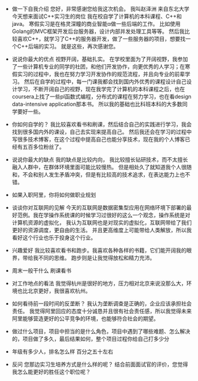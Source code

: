 - 做一下自我介绍
您好，非常感谢您给我这次机会。
我叫赵泽洲 来自东北大学 今天想来面试C++实习生的岗位
我在校自学了计算机的本科课程、C++和java。
寒假实习是在格灵深瞳的商业智能α做一些后端的工作。
比如使用Golang的MVC框架开发后台服务器，设计内部并发处理工具等等。
然后我比较喜欢C++，就学习了C++的服务器开发，做了一些服务器的项目，想要找一个C++后端的实习。
就是这些，再次感谢您。

- 说说你最大的优点
视野开阔，基础扎实。
在学校里面为了开阔视野，我参加了一些计算机专业的同学的社团，和他们开发协作，向更优秀的人学习；在寒假实习的过程中，我也在努力学习开发协作的规范流程，并且向专业的前辈学习。
然后在自学的过程中，每一门课我都会找到国内外优秀的课程设计自己设计学习，不断开阔自己的视野，现在我学完了计算机的本科课程之后，也在coursera上找了一些pl函数式编程，分布式的课程在努力学习，也在看design data-intensive application那本书。
所以我的基础也比科班本科的大多数同学要好一些。

- 你如何自学的？
我比较喜欢看书和刷课，然后结合自己的实践进行学习，我会找到很多国内外的课设，自己去实现来提高自己。
然后我还会在学习的过程中写很多技术博客，在这个过程中提高自己也能分享技术，现在我的个人博客已经有五百多位粉丝了。

- 说说你最大的缺点 
我的缺点是比较内向，
我比较擅长钻研技术，而不太擅长融入人群中，在群体环境里面可能比较慢热。
但是相处久了就知道我个人很随和，不会和别人发生矛盾冲突，但是有比较高的技术追求，在表达能力上也不错。


- 如果入职阿里，你将如何做职业规划


- 谈谈你对互联网的见解
今天的互联网是数据密集型应用在网络环境下部署的最好范例。我在学操作系统课的时候学习过很好的这么一个观念，操作系统是对计算机资源的虚拟化，
我认为互联网也是对现实的虚拟化，互联网带给了我们更好的资源调度，更自由的生活。
并且更高维度上可能带给人类解放，所以我看好这个行业也乐于投身这个行业。

- 兴趣爱好
我比较喜欢看书和跑步。我喜欢各种各样的书籍，它们能开阔我的眼界，带给我不同的思维。
跑步则是让我觉得放松和精力充沛。

- 周末一般干什么
刷课看书

- 对工作地点的看法
我觉得杭州是很好的地方，压力相对北京来说没那么大，环境也比北京更好，我很喜欢杭州。

- 如何看待前一段时间的反垄断？
我认为垄断调查是正确的，企业应该承担社会责任。
我觉得阿里回应的态度十分诚恳并且很有社会责任感，所以我觉得未来阿里能够营造更好的公平竞争的环境，也能够符合社会的期望。

- 做过什么项目，项目中担当的是什么角色，项目中遇到了哪些难题、怎么解决的，项目做了多久，最后结果如何，整个项目过程你给自己打多少分



- 年级有多少人，排名怎么样
百分之五十左右

- 反问
您那边实习生培养方式是什么样的呢？
结合前面面试官的评价，您觉得我怎么能更好的胜任这个职位呢？

